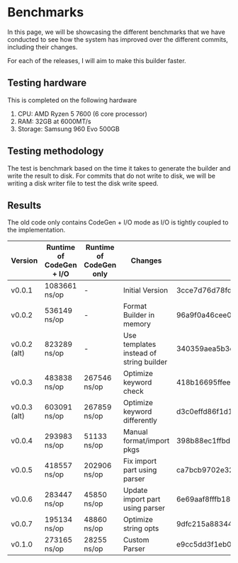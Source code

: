 # Benchmarks

In this page, we will be showcasing the different benchmarks that we have conducted to see how the system has improved over the different commits, including their changes.

For each of the releases, I will aim to make this builder faster.

## Testing hardware

This is completed on the following hardware
1. CPU: AMD Ryzen 5 7600 (6 core processor)
2. RAM: 32GB at 6000MT/s
3. Storage: Samsung 960 Evo 500GB

## Testing methodology

The test is benchmark based on the time it takes to generate the builder and write the result to disk.
For commits that do not write to disk, we will be writing a disk writer file to test the disk write speed.

## Results

The old code only contains CodeGen + I/O mode as I/O is tightly coupled to the implementation.

| Version      | Runtime of CodeGen + I/O | Runtime of CodeGen only | Changes                                 | Commit Hash                              |
| ------------ | ------------------------ | ----------------------- | --------------------------------------- | ---------------------------------------- |
| v0.0.1       | 1083661 ns/op            | -                       | Initial Version                         | 3cce7d76d78fd76fc7b63886077a6eb47caa61e6 |
| v0.0.2       | 536149 ns/op             | -                       | Format Builder in memory                | 96a9f0a46cee026e7476ff42978305f5a0f27af3 |
| v0.0.2 (alt) | 823289 ns/op             | -                       | Use templates instead of string builder | 340359aea5b3c8ab15a26282a4514581ae8d73b6 |
| v0.0.3       | 483838 ns/op             | 267546 ns/op            | Optimize keyword check                  | 418b16695ffeebf1192427f87ad586b377e9624d |
| v0.0.3 (alt) | 603091 ns/op             | 267859 ns/op            | Optimize keyword differently            | d3c0effd86f1d11af199f154ae907c327d57b444 |
| v0.0.4       | 293983 ns/op             | 51133 ns/op             | Manual format/import pkgs               | 398b88ec1ffbd54a5ef58055c6f326431e305aa7 |
| v0.0.5       | 418557 ns/op             | 202906 ns/op            | Fix import part using parser            | ca7bcb9702e322f7e11fe686aed210668ed646c7 |
| v0.0.6       | 283447 ns/op             | 45850 ns/op             | Update import part using parser         | 6e69aaf8fffb18ffb29aa7571e24fbc905eef8f9 |
| v0.0.7       | 195134 ns/op             | 48860 ns/op             | Optimize string opts                    | 9dfc215a883445f3bdd308a67566ee6f2201b054 |
| v0.1.0       | 273165 ns/op             | 28255 ns/op             | Custom Parser                           | e9cc5dd3f1eb038ac51b6ea98c5fd5de09bc7afd |
